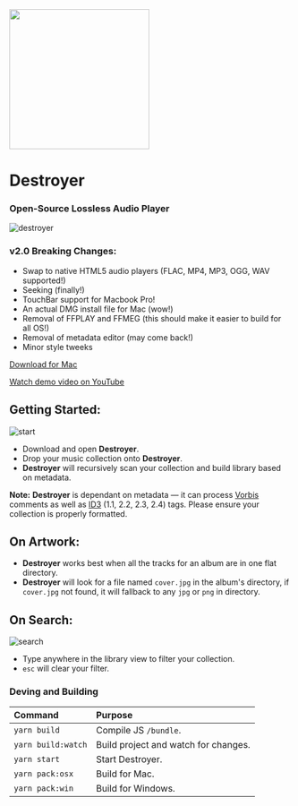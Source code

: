 <img src='https://www.dropbox.com/s/alcqju8k9lkr3b9/destroyer-logo.png?raw=1' width='250px'/>

# Destroyer

### Open-Source Lossless Audio Player

![destroyer](https://www.dropbox.com/s/1yhcbcw2if0cwhp/destroyer.jpg?raw=1)

### v2.0 Breaking Changes:

* Swap to native HTML5 audio players (FLAC, MP4, MP3, OGG, WAV supported!)
* Seeking (finally!)
* TouchBar support for Macbook Pro!
* An actual DMG install file for Mac (wow!)
* Removal of FFPLAY and FFMEG (this should make it easier to build for all OS!)
* Removal of metadata editor (may come back!)
* Minor style tweeks

[Download for Mac](https://github.com/mashaal/destroyer/releases)

[Watch demo video on YouTube](https://www.youtube.com/watch?v=mJwW7uwNY4s)

## Getting Started:

![start](https://www.dropbox.com/s/ddtbw9jt640zand/start.gif?raw=1)

* Download and open **Destroyer**.
* Drop your music collection onto **Destroyer**.
* **Destroyer** will recursively scan your collection and build library based on metadata.

**Note:** **Destroyer** is dependant on metadata — it can process [Vorbis](https://wiki.xiph.org/Metadata) comments as well as [ID3](https://en.wikipedia.org/wiki/ID3) (1.1, 2.2, 2.3, 2.4) tags. Please ensure your collection is properly formatted.

## On Artwork:

* **Destroyer** works best when all the tracks for an album are in one flat directory.
* **Destroyer** will look for a file named `cover.jpg` in the album's directory, if `cover.jpg` not found, it will fallback to any `jpg` or `png` in directory.

## On Search:

![search](https://www.dropbox.com/s/qh218t53t38ahvq/search.gif?raw=1)

* Type anywhere in the library view to filter your collection.
* `esc` will clear your filter.

### Deving and Building

| Command            | Purpose                              |
| :----------------- | :----------------------------------- |
| `yarn build`       | Compile JS `/bundle`.                |
| `yarn build:watch` | Build project and watch for changes. |
| `yarn start`       | Start Destroyer.                     |
| `yarn pack:osx`    | Build for Mac.                       |
| `yarn pack:win`    | Build for Windows.                   |
